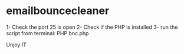# emailbouncecleaner

1- Check the port 25 is open
2- Check if the PHP is installed
3- run the script from terminal: PHP bnc.php

Unjoy IT
